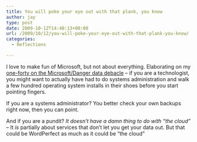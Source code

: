 ```yaml
---
title: You will poke your eye out with that plank, you know
author: jay
type: post
date: 2009-10-12T14:40:13+00:00
url: /2009/10/12/you-will-poke-your-eye-out-with-that-plank-you-know/
categories:
  - Reflections

---
```

I love to make fun of Microsoft, but not about everything. Elaborating on my [one-forty on the Microsoft/Danger data debacle][1] &#8211; if you are a technologist, you might want to actually have had to do systems administration and walk a few hundred operating system installs in their shoes before you start pointing fingers.

If you are a systems administrator? You better check your own backups right now, then you can point.

And if you are a pundit? _It doesn’t have a damn thing to do with “the cloud”_ &#8211; It _is_ partially about services that don’t let you get your data out. But that could be WordPerfect as much as it could be “the cloud”

 [1]: http://twitter.com/jasonadamyoung/status/4809680271